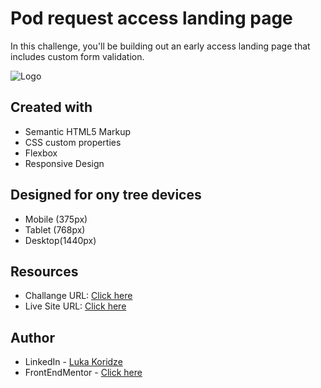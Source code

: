 # Pod request access landing page

In this challenge, you'll be building out an early access landing page that includes custom form validation.

![Logo](https://res.cloudinary.com/dz209s6jk/image/upload/f_auto,q_auto,w_700/Challenges/a2ue7iqgzn2ammqfndig.jpg)


## Created with
- Semantic HTML5 Markup
- CSS custom properties
- Flexbox
- Responsive Design

## Designed for ony tree devices 
- Mobile (375px)
- Tablet (768px)
- Desktop(1440px)

## Resources

- Challange URL: [Click here](https://www.frontendmentor.io/challenges/pod-request-access-landing-page-eyTmdkLSG)
- Live Site URL: [Click here](#)
## Author

- LinkedIn - [Luka Koridze](https://www.linkedin.com/in/luka-koridze-4397571a4/)
- FrontEndMentor - [Click here](https://www.frontendmentor.io/profile/lukenso)

